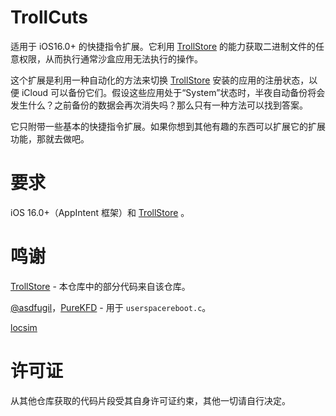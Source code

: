 # TrollCuts
适用于 iOS16.0+ 的快捷指令扩展。它利用 [TrollStore](https://github.com/opa334/TrollStore) 的能力获取二进制文件的任意权限，从而执行通常沙盒应用无法执行的操作。

这个扩展是利用一种自动化的方法来切换 [TrollStore](https://github.com/opa334/TrollStore) 安装的应用的注册状态，以便 iCloud 可以备份它们。假设这些应用处于“System”状态时，半夜自动备份将会发生什么？之前备份的数据会再次消失吗？那么只有一种方法可以找到答案。

它只附带一些基本的快捷指令扩展。如果你想到其他有趣的东西可以扩展它的扩展功能，那就去做吧。

# 要求
iOS 16.0+（AppIntent 框架）和 [TrollStore](https://github.com/opa334/TrollStore) 。

# 鸣谢
[TrollStore](https://github.com/opa334/TrollStore) - 本仓库中的部分代码来自该仓库。

[@asdfugil](https://gist.github.com/asdfugil/e7b2fd92d8956716c46df54d4b1043e6)，[PureKFD](https://github.com/PureKFD/PureKFD) - 用于 `userspacereboot.c`。

[locsim](https://github.com/udevsharold/locsim)

# 许可证
从其他仓库获取的代码片段受其自身许可证约束，其他一切请自行决定。
